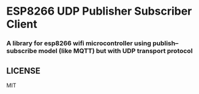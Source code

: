 # ESP8266 UDP Publisher Subscriber Client 
### A library for esp8266 wifi microcontroller using publish–subscribe model (like MQTT) but with UDP transport protocol
## LICENSE
MIT
